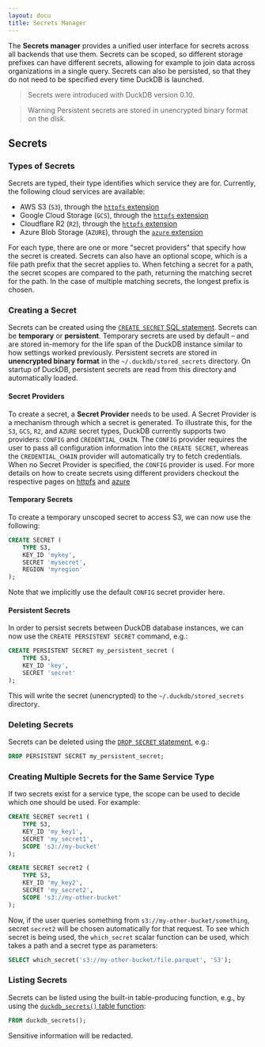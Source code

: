 ```yaml
---
layout: docu
title: Secrets Manager
---
```


The **Secrets manager** provides a unified user interface for secrets across all backends that use them. Secrets can be scoped, so different storage prefixes can have different secrets, allowing for example to join data across organizations in a single query. Secrets can also be persisted, so that they do not need to be specified every time DuckDB is launched.

> Secrets were introduced with DuckDB version 0.10.

> Warning Persistent secrets are stored in unencrypted binary format on the disk.

## Secrets

### Types of Secrets

Secrets are typed, their type identifies which service they are for. Currently, the following cloud services are available:

* AWS S3 (`S3`), through the [`httpfs` extension](../extensions/httpfs/s3api)
* Google Cloud Storage (`GCS`), through the [`httpfs` extension](../extensions/httpfs/s3api)
* Cloudflare R2 (`R2`), through the [`httpfs` extension](../extensions/httpfs/s3api)
* Azure Blob Storage (`AZURE`), through the [`azure` extension](../extensions/azure)

For each type, there are one or more "secret providers" that specify how the secret is created. Secrets can also have an optional scope, which is a file path prefix that the secret applies to. When fetching a secret for a path, the secret scopes are compared to the path, returning the matching secret for the path. In the case of multiple matching secrets, the longest prefix is chosen.

### Creating a Secret

Secrets can be created using the [`CREATE SECRET` SQL statement](../sql/statements/create_secret).
Secrets can be **temporary** or **persistent**. Temporary secrets are used by default – and are stored in-memory for the life span of the DuckDB instance similar to how settings worked previously. Persistent secrets are stored in **unencrypted binary format** in the `~/.duckdb/stored_secrets` directory. On startup of DuckDB, persistent secrets are read from this directory and automatically loaded.

#### Secret Providers

To create a secret, a **Secret Provider** needs to be used. A Secret Provider is a mechanism through which a secret is generated. To illustrate this, for the `S3`, `GCS`, `R2`, and `AZURE` secret types, DuckDB currently supports two providers: `CONFIG` and `CREDENTIAL_CHAIN`. The `CONFIG` provider requires the user to pass all configuration information into the `CREATE SECRET`, whereas the `CREDENTIAL_CHAIN` provider will automatically try to fetch credentials. When no Secret Provider is specified, the `CONFIG` provider is used. For more details on how to create secrets using different providers checkout the respective pages on [httpfs](../extensions/httpfs#configuration-and-authentication-using-secrets) and [azure](../extensions/azure#authentication-with-secret)

#### Temporary Secrets

To create a temporary unscoped secret to access S3, we can now use the following:

```sql
CREATE SECRET (
    TYPE S3,
    KEY_ID 'mykey',
    SECRET 'mysecret',
    REGION 'myregion'
);
```

Note that we implicitly use the default `CONFIG` secret provider here.

#### Persistent Secrets

In order to persist secrets between DuckDB database instances, we can now use the `CREATE PERSISTENT SECRET` command, e.g.:

```sql
CREATE PERSISTENT SECRET my_persistent_secret (
    TYPE S3,
    KEY_ID 'key',
    SECRET 'secret'
);
```

This will write the secret (unencrypted) to the `~/.duckdb/stored_secrets` directory.

### Deleting Secrets

Secrets can be deleted using the [`DROP SECRET` statement](../sql/statements/create_secret#syntax-for-drop-secret), e.g.:

```sql
DROP PERSISTENT SECRET my_persistent_secret;
```

### Creating Multiple Secrets for the Same Service Type

If two secrets exist for a service type, the scope can be used to decide which one should be used. For example:

```sql
CREATE SECRET secret1 (
    TYPE S3,
    KEY_ID 'my_key1',
    SECRET 'my_secret1',
    SCOPE 's3://my-bucket'
);
```

```sql
CREATE SECRET secret2 (
    TYPE S3,
    KEY_ID 'my_key2',
    SECRET 'my_secret2',
    SCOPE 's3://my-other-bucket'
);
```

Now, if the user queries something from `s3://my-other-bucket/something`, secret `secret2` will be chosen automatically for that request. To see which secret is being used, the `which_secret` scalar function can be used, which takes a path and a secret type as parameters:

```sql
SELECT which_secret('s3://my-other-bucket/file.parquet', 'S3');
```

### Listing Secrets

Secrets can be listed using the built-in table-producing function, e.g., by using the [`duckdb_secrets()` table function](../sql/duckdb_table_functions#duckdb_secrets):

```sql
FROM duckdb_secrets();
```

Sensitive information will be redacted.

